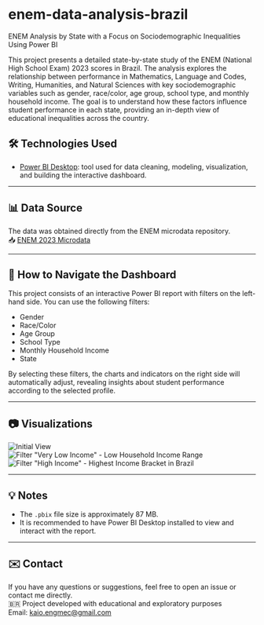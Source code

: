 # enem-data-analysis-brazil
ENEM Analysis by State with a Focus on Sociodemographic Inequalities Using Power BI

This project presents a detailed state-by-state study of the ENEM (National High School Exam) 2023 scores in Brazil. The analysis explores the relationship between performance in Mathematics, Language and Codes, Writing, Humanities, and Natural Sciences with key sociodemographic variables such as gender, race/color, age group, school type, and monthly household income. The goal is to understand how these factors influence student performance in each state, providing an in-depth view of educational inequalities across the country.

## 🛠️ Technologies Used

- [Power BI Desktop](https://powerbi.microsoft.com/en-us/desktop/): tool used for data cleaning, modeling, visualization, and building the interactive dashboard.

---

## 📊 Data Source

The data was obtained directly from the ENEM microdata repository.  
📥 [ENEM 2023 Microdata](https://www.gov.br/inep/pt-br/acesso-a-informacao/dados-abertos/microdados/enem)

---

## 🧭 How to Navigate the Dashboard

This project consists of an interactive Power BI report with filters on the left-hand side. You can use the following filters:

- Gender  
- Race/Color  
- Age Group  
- School Type  
- Monthly Household Income  
- State

By selecting these filters, the charts and indicators on the right side will automatically adjust, revealing insights about student performance according to the selected profile.

---

## 📷 Visualizations

![Initial View](https://github.com/user-attachments/assets/055458d6-a9a9-4757-ad4b-c21591dafd49)  
![Filter "Very Low Income" - Low Household Income Range](https://github.com/user-attachments/assets/c5a4f3ba-9d0a-45b5-8901-18879b654422)  
![Filter "High Income" - Highest Income Bracket in Brazil](https://github.com/user-attachments/assets/267965ec-ae79-4571-9087-2af47f889229)

---

## 💡 Notes

- The `.pbix` file size is approximately 87 MB.  
- It is recommended to have Power BI Desktop installed to view and interact with the report.

---

## ✉️ Contact

If you have any questions or suggestions, feel free to open an issue or contact me directly.  
🇧🇷 Project developed with educational and exploratory purposes  
Email: kaio.engmec@gmail.com

